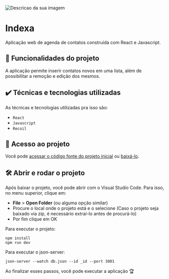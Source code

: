 ![Descricao da sua imagem](https://imgur.com/PP4mm3x.png)

#  Indexa

Aplicação web de agenda de contatos construída com React e Javascript.

## 🔨 Funcionalidades do projeto

A aplicação permite inserir contatos novos em uma lista, além de possibilitar a remoção e edição dos mesmos.

## ✔️ Técnicas e tecnologias utilizadas

As técnicas e tecnologias utilizadas pra isso são:

- `React`
- `Javascript`
- `Recoil`
  
## 📁 Acesso ao projeto

Você pode [acessar o código fonte do projeto inicial](https://github.com/alura-cursos/4162-recoil/tree/projeto-base) ou [baixá-lo](https://github.com/alura-cursos/4162-recoil/archive/refs/heads/projeto-base.zip).

## 🛠️ Abrir e rodar o projeto

Após baixar o projeto, você pode abrir com o Visual Studio Code. Para isso, no menu superior, clique em:

- **File** > **Open Folder** (ou alguma opção similar)
- Procure o local onde o projeto está e o selecione (Caso o projeto seja baixado via zip, é necessário extraí-lo antes de procurá-lo)
- Por fim clique em OK

Para executar o projeto:

```
npm install
npm run dev
```

Para executar o json-server:

```
json-server --watch db.json --id _id --port 3001
```

Ao finalizar esses passos, você pode executar a aplicação 🏆 


